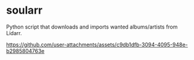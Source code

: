 # soularr
Python script that downloads and imports wanted albums/artists from Lidarr.

https://github.com/user-attachments/assets/c9db1dfb-3094-4095-948e-b2985804763e

